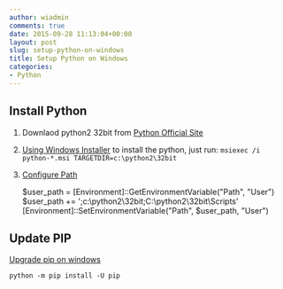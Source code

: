 ```yaml
---
author: wiadmin
comments: true
date: 2015-09-28 11:13:04+00:00
layout: post
slug: setup-python-on-windows
title: Setup Python on Windows
categories:
- Python
---
```


## Install Python

1. Downlaod python2 32bit from [Python Official Site](https://www.python.org/downloads/windows/)


2. [Using Windows Installer](https://www.python.org/download/releases/2.4/msi/) to install the python, just run: `msiexec /i python-*.msi TARGETDIR=c:\python2\32bit`


3. [Configure Path](https://technet.microsoft.com/en-us/library/ff730964.aspx?f=255&MSPPError=-2147217396)
    
    $user_path = [Environment]::GetEnvironmentVariable("Path", "User")
    $user_path += ';c:\python2\32bit;C:\python2\32bit\Scripts'
    [Environment]::SetEnvironmentVariable("Path", $user_path, "User")

## Update PIP

[Upgrade pip on windows](https://pip.pypa.io/en/stable/installing/#install-pip)
    
    python -m pip install -U pip
